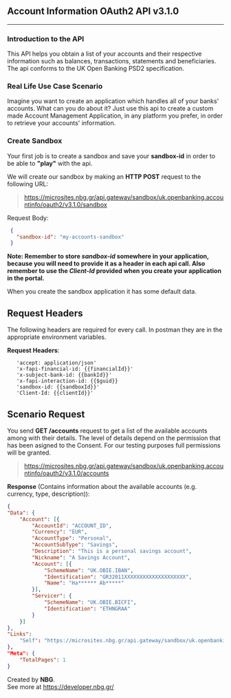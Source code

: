 ## **Account Information OAuth2 API v3.1.0** 
****
### **Introduction to the API**
This API helps you obtain a list of your accounts and their respective information such as balances, transactions, statements and beneficiaries.
The api conforms to the UK Open Banking PSD2 specification.

### **Real Life Use Case Scenario**
Imagine you want to create an application which handles all of your banks' accounts. What can you do about it? Just use this api to create a custom made Account Management Application, in any platform you prefer, in order to retrieve your accounts' information.

### **Create Sandbox**
Your first job is to create a sandbox and save your **sandbox-id** in order to be able to **"play"** with the api.

We will create our sandbox by making an **HTTP POST** request to the following URL:
> https://microsites.nbg.gr/api.gateway/sandbox/uk.openbanking.accountinfo/oauth2/v3.1.0/sandbox

Request Body:
```json
 {
   "sandbox-id": "my-accounts-sandbox"
 }
``` 

**Note: Remember to store *sandbox-id* somewhere in your application, because you will need to provide it as a header
in each api call. Also remember to use the *Client-Id* provided when you create your application in the portal.**

When you create the sandbox application it has some default data.
## **Request Headers**
The following headers are required for every call. In postman they are in the appropriate environment variables.

**Request Headers**:
```
   'accept: application/json'
   'x-fapi-financial-id: {{financialId}}'
   'x-subject-bank-id: {{bankId}}'
   'x-fapi-interaction-id: {{$guid}}
   'sandbox-id: {{sandboxId}}'  
   'Client-Id: {{clientId}}'

``` 
## **Scenario Request**
You send **GET /accounts** request to get a list of the available accounts among with their details. The level of details depend on the permission that has been asigned to the Consent. For our testing purposes full permissions will be granted.
> https://microsites.nbg.gr/api.gateway/sandbox/uk.openbanking.accountinfo/oauth2/v3.1.0/accounts


**Response** (Contains information about the available accounts (e.g. currency, type, description)):
```json
{
"Data": {
	"Account": [{
		"AccountId": "ACCOUNT_ID",
		"Currency": "EUR",
		"AccountType": "Personal",
		"AccountSubType": "Savings",
		"Description": "This is a personal savings account",
		"Nickname": "A Savings Account",
		"Account": [{
			"SchemeName": "UK.OBIE.IBAN",
			"Identification": "GR32011XXXXXXXXXXXXXXXXXXXX",
			"Name": "Ha****** Ab*****"
		}],
		"Servicer": {
			"SchemeName": "UK.OBIE.BICFI",
			"Identification": "ETHNGRAA"
		}
	}]
},
"Links": 
	"Self": "https://microsites.nbg.gr/api.gateway/sandbox/uk.openbanking.accountinfo/oauth2/v3.1.0/accounts/accounts"
},
"Meta": {
	"TotalPages": 1
}

``` 


Created by **NBG**.\
See more at https://developer.nbg.gr/